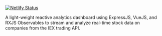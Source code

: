 [![Netlify Status](https://api.netlify.com/api/v1/badges/3550f2c6-ef74-40df-b5f9-1144451bd3b2/deploy-status)](https://app.netlify.com/sites/elated-murdock-1f88c3/deploys)

A light-weight reactive analytics dashboard using ExpressJS, VueJS, and RXJS Observables to stream and analyze real-time stock data on companies from the IEX trading API.

